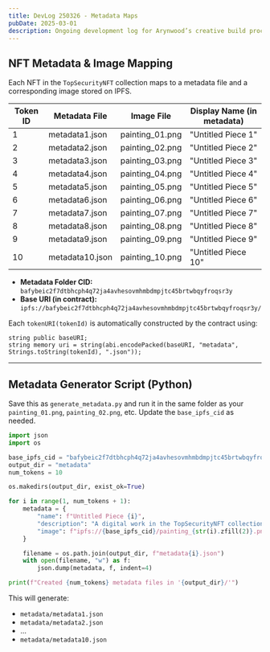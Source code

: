 ```yaml
---
title: DevLog 250326 - Metadata Maps
pubDate: 2025-03-01
description: Ongoing development log for Arynwood’s creative build process.
---
```

## NFT Metadata & Image Mapping

Each NFT in the `TopSecurityNFT` collection maps to a metadata file and a corresponding image stored on IPFS.

| Token ID | Metadata File     | Image File        | Display Name (in metadata)         |
|----------|-------------------|-------------------|------------------------------------|
| 1        | metadata1.json    | painting_01.png   | "Untitled Piece 1"                 |
| 2        | metadata2.json    | painting_02.png   | "Untitled Piece 2"                 |
| 3        | metadata3.json    | painting_03.png   | "Untitled Piece 3"                 |
| 4        | metadata4.json    | painting_04.png   | "Untitled Piece 4"                 |
| 5        | metadata5.json    | painting_05.png   | "Untitled Piece 5"                 |
| 6        | metadata6.json    | painting_06.png   | "Untitled Piece 6"                 |
| 7        | metadata7.json    | painting_07.png   | "Untitled Piece 7"                 |
| 8        | metadata8.json    | painting_08.png   | "Untitled Piece 8"                 |
| 9        | metadata9.json    | painting_09.png   | "Untitled Piece 9"                 |
| 10       | metadata10.json   | painting_10.png   | "Untitled Piece 10"                |

- **Metadata Folder CID:** `bafybeic2f7dtbhcph4q72ja4avhesovmhmbdmpjtc45brtwbqyfroqsr3y`
- **Base URI (in contract):**  
  `ipfs://bafybeic2f7dtbhcph4q72ja4avhesovmhmbdmpjtc45brtwbqyfroqsr3y/`

Each `tokenURI(tokenId)` is automatically constructed by the contract using:

```solidity
string public baseURI;
string memory uri = string(abi.encodePacked(baseURI, "metadata", Strings.toString(tokenId), ".json"));
```

---

## Metadata Generator Script (Python)

Save this as `generate_metadata.py` and run it in the same folder as your `painting_01.png`, `painting_02.png`, etc. Update the `base_ipfs_cid` as needed.

```python
import json
import os

base_ipfs_cid = "bafybeic2f7dtbhcph4q72ja4avhesovmhmbdmpjtc45brtwbqyfroqsr3y"
output_dir = "metadata"
num_tokens = 10

os.makedirs(output_dir, exist_ok=True)

for i in range(1, num_tokens + 1):
    metadata = {
        "name": f"Untitled Piece {i}",
        "description": "A digital work in the TopSecurityNFT collection.",
        "image": f"ipfs://{base_ipfs_cid}/painting_{str(i).zfill(2)}.png"
    }

    filename = os.path.join(output_dir, f"metadata{i}.json")
    with open(filename, "w") as f:
        json.dump(metadata, f, indent=4)

print(f"Created {num_tokens} metadata files in '{output_dir}/'")
```

This will generate:
- `metadata/metadata1.json`
- `metadata/metadata2.json`
- ...
- `metadata/metadata10.json`
